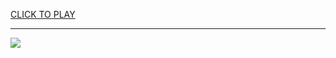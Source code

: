 
<a href="https://premium76.site?title=ufc_game_unblocked&ref=13M">CLICK TO PLAY</a></h3>
<hr>

<a href="https://premium76.site?title=ufc_game_unblocked&ref=13M"><img src="https://clearcache.store/games.png"></a>



